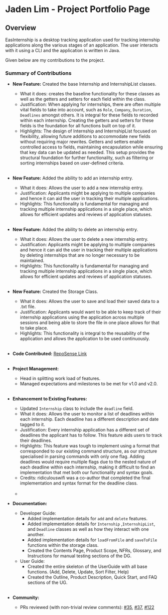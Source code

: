 # Jaden Lim - Project Portfolio Page

## Overview

EasInternship is a desktop tracking application used for tracking internship applications along the various stages
of an application. The user interacts with it using a CLI and the application is written in Java.

Given below are my contributions to the project.

### Summary of Contributions
- **New Feature:** Created the base Internship and InternshipList classes.
  - What it does: creates the baseline functionality for these classes as well as the getters and setters for each field within the class.
  - Justification: When applying for internships, there are often multiple vital fields to take into account, such as `Role`, `Company`, `Duration`, `Deadlines` amongst others. It is integral for these fields to recorded within each internship. Creating the getters and setters for these fields is the foundation for all functions built on top of it.
  - Highlights: The design of Internship and InternshipList focused on flexibility, allowing future additions to accommodate new fields without requiring major rewrites. Getters and setters enable controlled access to fields, maintaining encapsulation while ensuring that key data can be updated as needed. This setup provides the structural foundation for further functionality, such as filtering or sorting internships based on user-defined criteria.
<br><br>

- **New Feature:** Added the ability to add an internship entry.
  - What it does: Allows the user to add a new internship entry.
  - Justification: Applicants might be applying to multiple companies and hence it can aid the user in tracking their multiple applications.
  - Highlights: This functionality is fundamental for managing and tracking multiple internship applications in a single place, which allows for efficient updates and reviews of application statuses.
<br><br>

- **New Feature:** Added the ability to delete an internship entry.
  - What it does: Allows the user to delete a new internship entry.
  - Justification: Applicants might be applying to multiple companies and hence it can aid the user in tracking their multiple applications by deleting internships that are no longer necessary to be maintained.
  - Highlights: This functionality is fundamental for managing and tracking multiple internship applications in a single place, which allows for efficient updates and reviews of application statuses.
<br><br>


- **New Feature:** Created the Storage Class.
  - What it does: Allows the user to save and load their saved data to a .txt file.
  - Justification: Applicants would want to be able to keep track of their internship applications using the application across multiple sessions and being able to store the file in one place allows for that to take place.
  - Highlights: This functionality is integral to the reusability of the application and allows the application to be used continuously.
<br><br>



- **Code Contributed:** [RepoSense Link](https://nus-cs2113-ay2425s1.github.io/tp-dashboard/?search=jadenlimjc&breakdown=true&sort=groupTitle%20dsc&sortWithin=title&since=2024-09-20&timeframe=commit&mergegroup=&groupSelect=groupByRepos&checkedFileTypes=docs~functional-code~test-code~other)
<br><br>

- **Project Management:**
  - Head in splitting work load of features.
  - Managed expectations and milestones to be met for v1.0 and v2.0.
<br><br>

- **Enhancement to Existing Features:**
  - Updated `Internship` class to include the `deadline` field.
  - What it does: Allows the user to monitor a list of deadlines within each internship. Each deadline has a different description and date tagged to it.
  - Justification: Every internship application has a different set of deadlines the applicant has to follow. This
    feature aids users to track their deadlines.
  - Highlights: This feature was tough to implement using a format that corresponded to our existing command structure, as our structure specialised in parsing commands with only one flag. Adding deadlines would require multiple flags due to the nested nature of each deadline within each internship, making it difficult to find an implementation that met both our functionality and syntax goals.
  - Credits: ridiculouswifi was a co-author that completed the final implementation and syntax format for the deadline class.
  <br><br>
  - 
- **Documentation:**
  - Developer Guide:
    - Added implementation details for `add` and `delete` features.
    - Added implementation details for `Internship` ,`InternshipList`, and `Deadline` classes as well as how they interact with one another.
    - Added implementation details for `loadFromFile` and `saveToFile` functions within the storage class.
    - Created the Contents Page, Product Scope, NFRs, Glossary, and Instructions for manual testing sections of the DG.
  - User Guide:
    - Created the entire skeleton of the UserGuide with all base functions. (Add, Delete, Update, Sort Filter, Help)
    - Created the Outline, Product Description, Quick Start, and FAQ sections of the UG.
<br><br>

- **Community:**
  - PRs reviewed (with non-trivial review comments): [#35](https://github.com/AY2425S1-CS2113-T10-1/tp/pull/35), [#37](https://github.com/AY2425S1-CS2113-T10-1/tp/pull/37), [#122](https://github.com/AY2425S1-CS2113-T10-1/tp/pull/122)
